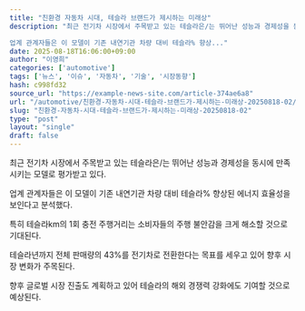 ```yaml
---
title: "친환경 자동차 시대, 테슬라 브랜드가 제시하는 미래상"
description: "최근 전기차 시장에서 주목받고 있는 테슬라은/는 뛰어난 성능과 경제성을 동시에 만족시키는 모델로 평가받고 있다.

업계 관계자들은 이 모델이 기존 내연기관 차량 대비 테슬라% 향상..."
date: 2025-08-18T16:06:00+09:00
author: "이영희"
categories: ['automotive']
tags: ['뉴스', '이슈', '자동차', '기술', '시장동향']
hash: c998fd32
source_url: "https://example-news-site.com/article-374ae6a8"
url: "/automotive/친환경-자동차-시대-테슬라-브랜드가-제시하는-미래상-20250818-02/"
slug: "친환경-자동차-시대-테슬라-브랜드가-제시하는-미래상-20250818-02"
type: "post"
layout: "single"
draft: false
---
```


최근 전기차 시장에서 주목받고 있는 테슬라은/는 뛰어난 성능과 경제성을 동시에 만족시키는 모델로 평가받고 있다.

업계 관계자들은 이 모델이 기존 내연기관 차량 대비 테슬라% 향상된 에너지 효율성을 보인다고 분석했다.

특히 테슬라km의 1회 충전 주행거리는 소비자들의 주행 불안감을 크게 해소할 것으로 기대된다.

테슬라년까지 전체 판매량의 43%를 전기차로 전환한다는 목표를 세우고 있어 향후 시장 변화가 주목된다.

향후 글로벌 시장 진출도 계획하고 있어 테슬라의 해외 경쟁력 강화에도 기여할 것으로 예상된다.
